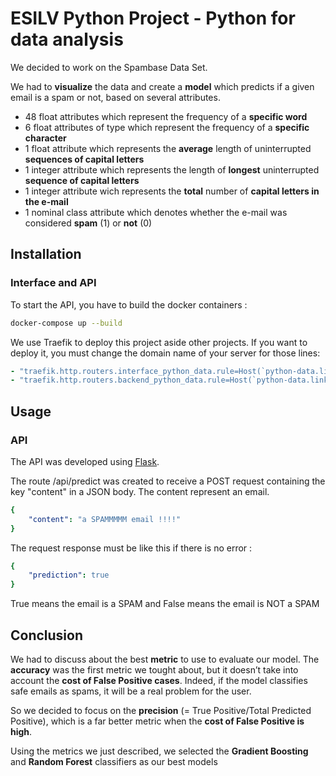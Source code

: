 # ESILV Python Project - Python for data analysis 

We decided to work on the Spambase Data Set. 

We had to __visualize__ the data and create a __model__ which predicts if a given email is a spam or not, based on several attributes.

- 48 float attributes which represent the frequency of a __specific word__
- 6 float attributes of type which represent the frequency of a __specific character__
- 1 float attribute which represents the __average__ length of uninterrupted __sequences of capital letters__
- 1 integer attribute which represents the length of __longest__ uninterrupted __sequence of capital letters__
- 1 integer attribute wich represents the __total__ number of __capital letters in the e-mail__
- 1 nominal class attribute which denotes whether the e-mail was considered __spam__ (1) or __not__ (0)

## Installation

### Interface and API

To start the API, you have to build the docker containers :

```bash
docker-compose up --build
```

We use Traefik to deploy this project aside other projects.
If you want to deploy it, you must change the domain name of your server for those lines:

```yaml
- "traefik.http.routers.interface_python_data.rule=Host(`python-data.linkable.tech`)"
- "traefik.http.routers.backend_python_data.rule=Host(`python-data.linkable.tech`) && PathPrefix(`/api`)"
```


## Usage

### API

The API was developed using [Flask](https://pypi.org/project/Flask/).

The route /api/predict was created to receive a POST request containing the key "content" in a JSON body. The content represent an email.

```yaml
{
    "content": "a SPAMMMMM email !!!!"
}
```

The request response must be like this if there is no error :

```yaml
{
    "prediction": true
}
```

True means the email is a SPAM and False means the email is NOT a SPAM


## Conclusion

We had to discuss about the best __metric__ to use to evaluate our model. The __accuracy__ was the first metric we tought about, but it doesn’t take into account the __cost of False Positive cases__. Indeed, if the model classifies safe emails as spams, it will be a real problem for the user.

So we decided to focus on the __precision__ (= True Positive/Total Predicted Positive), which is a far better metric when the __cost of False Positive is high__.

Using the metrics we just described, we selected the __Gradient Boosting__ and __Random Forest__ classifiers as our best models
